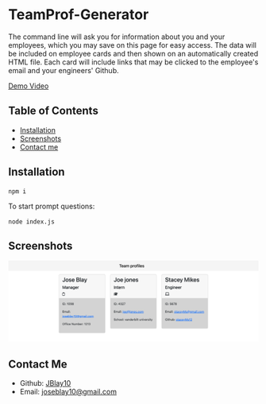 # TeamProf-Generator

The command line will ask you for information about you and your employees, which you may save on this page for easy access. The data will be included on employee cards and then shown on an automatically created HTML file. Each card will include links that may be clicked to the employee's email and your engineers' Github. 

[Demo Video](https://drive.google.com/file/d/1wd-77jMxkmRAE7TZ1Exh6IzoCqMCFshn/view)

## Table of Contents

- [Installation](#installation)
- [Screenshots](#screenshots)
- [Contact me](#contact-me)

## Installation

```
npm i
```
To start prompt questions:
```
node index.js
```

## Screenshots

![screenshot](./img/index.html.png)

## Contact Me
- Github: [JBlay10](https://github.com/JBlay10)
- Email: joseblay10@gmail.com


